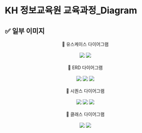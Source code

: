 # KH 정보교육원 교육과정_Diagram

## ✅ 일부 이미지

<div align="center">
 <div>🔶 유스케이스 다이어그램</div><br>
 <img src="https://user-images.githubusercontent.com/115056845/235335692-704dc545-be99-446e-a030-e8d7e98b2ac0.svg">
 <img src="https://user-images.githubusercontent.com/115056845/235335696-07d71e27-712a-4409-8b19-802a86ca5fe3.svg">
</div><br>
<div align="center">
 <div>🔶 ERD 다이어그램</div><br>
 <img src="https://user-images.githubusercontent.com/115056845/235335711-db193ed8-6919-4e71-8717-b4701affd26f.svg">
 <img src="https://user-images.githubusercontent.com/115056845/235335716-cae66005-e34c-4a2c-aec1-77205c6ed273.svg">
 <img src="https://user-images.githubusercontent.com/115056845/235335719-9fd60fa2-a329-4ce2-a86d-cb3b899a8d42.svg">
</div><br>
<div align="center">
 <div>🔶 시퀀스 다이어그램</div><br>
 <img src="https://user-images.githubusercontent.com/115056845/235335758-90c49765-b29a-410e-bda7-52c741739559.svg">
 <img src="https://user-images.githubusercontent.com/115056845/235335761-e4803ab7-b0ad-4fbd-a20d-4b65f964e0ee.svg">
 <img src="https://user-images.githubusercontent.com/115056845/235335768-c383fb9c-8111-4235-9f82-120d4b10a038.svg">
</div><br>
<div align="center">
 <div>🔶 클래스 다이어그램</div><br>
 <img src="https://user-images.githubusercontent.com/115056845/235335775-34f56362-33a4-43e1-95a3-f69eb81f436a.svg">
 <img src="https://user-images.githubusercontent.com/115056845/235335776-f7623b5c-a2d5-4203-8563-29275b55399e.svg">
</div><br>
